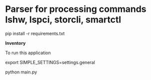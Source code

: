 # Parser for processing commands lshw, lspci, storcli, smartctl

pip install -r requirements.txt

**Inventory**

To run this application

export SIMPLE_SETTINGS=settings.general

python main.py
